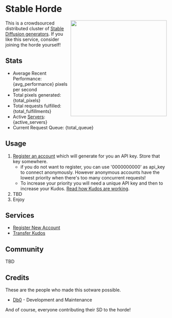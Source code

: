 # Stable Horde

<img style="float:right" src="https://github.com/db0/KoboldAI-Horde/blob/master/img/{kobold_image}.jpg?raw=true" width="300" /> This is a crowdsourced distributed cluster of [Stable Diffusion generators](https://github.com/db0/stable-diffusion-webui). If you like this service, consider joining the horde yourself!

## Stats 

* Average Recent Performance: {avg_performance} pixels per second
* Total pixels generated: {total_pixels}
* Total requests fulfilled: {total_fulfillments}
* Active [Servers](/api/v1/servers): {active_servers}
* Current Request Queue: {total_queue}

## Usage

1. [Register an account](/register) which will generate for you an API key. Store that key somewhere.     
    * if you do not want to register, you can use '0000000000' as api_key to connect anonymously. However anonymous accounts have the lowest priority when there's too many concurrent requests!
    * To increase your priority you will need a unique API key and then to increase your Kudos. [Read how Kudos are working](https://dbzer0.com/blog/the-kudos-based-economy-for-the-koboldai-horde/).
1. TBD
1. Enjoy

## Services

* [Register New Account](/register)
* [Transfer Kudos](/transfer)

## Community

TBD 

## Credits

These are the people who made this sotware possible.

* [Db0](https://dbzer0.com) - Development and Maintenance

And of course, everyone contributing their SD to the horde!

